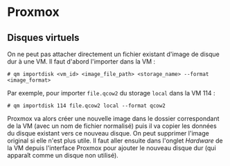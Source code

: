 Proxmox
=======

## Disques virtuels

On ne peut pas attacher directement un fichier existant  d'image de disque dur
à une VM. Il faut d'abord l'importer dans la VM :
```
# qm importdisk <vm_id> <image_file_path> <storage_name> --format <image_format>
```

Par exemple, pour importer `file.qcow2` du storage `local` dans la VM 114 :
```
# qm importdisk 114 file.qcow2 local --format qcow2
```

Proxmox va alors créer une nouvelle image dans le dossier correspondant de la
VM (avec un nom de fichier normalisé) puis il va copier les données du disque
existant vers ce nouveau disque. On peut supprimer l'image original si elle
n'est plus utile.
Il faut aller ensuite dans l'onglet *Hardware* de la VM depuis l'interface 
Proxmox pour ajouter le nouveau disque dur (qui apparaît comme un disque non
utilisé).
